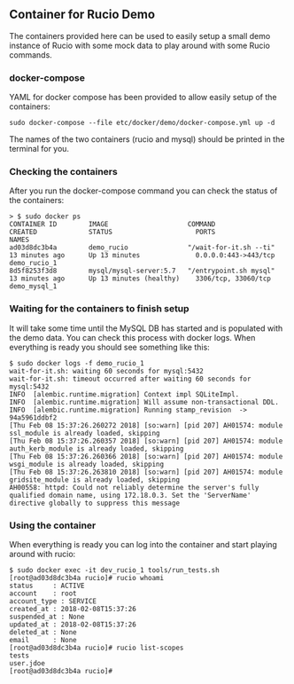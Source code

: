 ## Container for Rucio Demo
The containers provided here can be used to easily setup a small demo instance of Rucio with some mock data to play around with some Rucio commands.

### docker-compose
YAML for docker compose has been provided to allow easily setup of the containers:
```
sudo docker-compose --file etc/docker/demo/docker-compose.yml up -d
```
The names of the two containers (rucio and mysql) should be printed in the terminal for you.

### Checking the containers
After you run the docker-compose command you can check the status of the containers:
```
> $ sudo docker ps
CONTAINER ID        IMAGE                    COMMAND                  CREATED             STATUS                     PORTS                  NAMES
ad03d8dc3b4a        demo_rucio               "/wait-for-it.sh --ti"   13 minutes ago      Up 13 minutes              0.0.0.0:443->443/tcp   demo_rucio_1
8d5f8253f3d8        mysql/mysql-server:5.7   "/entrypoint.sh mysql"   13 minutes ago      Up 13 minutes (healthy)    3306/tcp, 33060/tcp    demo_mysql_1
```

### Waiting for the containers to finish setup
It will take some time until the MySQL DB has started and is populated with the demo data. You can check this process with docker logs. When everything is ready you should see something like this:
```
$ sudo docker logs -f demo_rucio_1
wait-for-it.sh: waiting 60 seconds for mysql:5432
wait-for-it.sh: timeout occurred after waiting 60 seconds for mysql:5432
INFO  [alembic.runtime.migration] Context impl SQLiteImpl.
INFO  [alembic.runtime.migration] Will assume non-transactional DDL.
INFO  [alembic.runtime.migration] Running stamp_revision  -> 94a5961ddbf2
[Thu Feb 08 15:37:26.260272 2018] [so:warn] [pid 207] AH01574: module ssl_module is already loaded, skipping
[Thu Feb 08 15:37:26.260357 2018] [so:warn] [pid 207] AH01574: module auth_kerb_module is already loaded, skipping
[Thu Feb 08 15:37:26.260366 2018] [so:warn] [pid 207] AH01574: module wsgi_module is already loaded, skipping
[Thu Feb 08 15:37:26.263810 2018] [so:warn] [pid 207] AH01574: module gridsite_module is already loaded, skipping
AH00558: httpd: Could not reliably determine the server's fully qualified domain name, using 172.18.0.3. Set the 'ServerName' directive globally to suppress this message
```

### Using the container
When everything is ready you can log into the container and start playing around with rucio:
```
$ sudo docker exec -it dev_rucio_1 tools/run_tests.sh
[root@ad03d8dc3b4a rucio]# rucio whoami
status     : ACTIVE
account    : root
account_type : SERVICE
created_at : 2018-02-08T15:37:26
suspended_at : None
updated_at : 2018-02-08T15:37:26
deleted_at : None
email      : None
[root@ad03d8dc3b4a rucio]# rucio list-scopes
tests
user.jdoe
[root@ad03d8dc3b4a rucio]#
```
